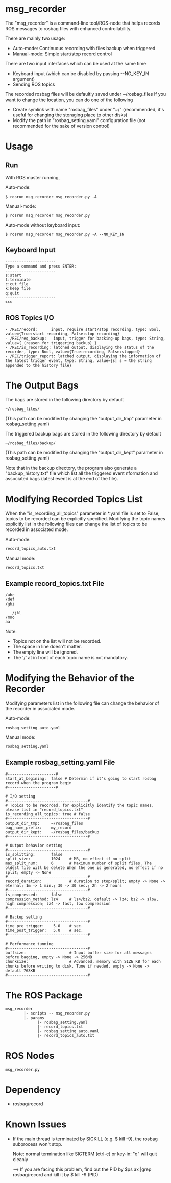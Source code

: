 # msg_recorder

The "msg_recorder" is a command-line tool/ROS-node that helps records ROS messages to rosbag files with enhanced controllability.

There are mainly two usage:
- Auto-mode: Continuous recording with files backup when triggered
- Manual-mode: Simple start/stop record control

There are two input interfaces which can be used at the same time
- Keyboard input (which can be disabled by passing --NO_KEY_IN argument)
- Sending ROS topics

The recorded rosbag files will be defaultly saved under ~/rosbag_files 
If you want to change the location, you can do one of the following
- Create symlink with name "rosbag_files" under "~/" (recommended, it's useful for changing the storaging place to other disks)
- Modify the path in "rosbag_setting.yaml" configuration file (not recommended for the sake of version control)

# Usage
## Run
With ROS master running,

Auto-mode:
```
$ rosrun msg_recorder msg_recorder.py -A
```

Manual-mode:
```
$ rosrun msg_recorder msg_recorder.py
```

Auto-mode without keyboard input:
```
$ rosrun msg_recorder msg_recorder.py -A --NO_KEY_IN
```

## Keyboard Input
```
----------------------
Type a command and press ENTER:
----------------------
s:start
t:terminate
c:cut file 
k:keep file
q:quit
----------------------
>>>
```

## ROS Topics I/O

```
- /REC/record:      input, require start/stop recording, type: Bool, value={True:start recording, False:stop recording}
- /REC/req_backup:   input, trigger for backing-up bags, type: String, value={ (reason for triggering backup) }
- /REC/is_recording: latched output, displaying the status of the recorder, type: Bool, value={True:recording, False:stopped}
- /REC/trigger_report: latched output, displaying the information of the latest trigger event, type: String, value={s| s = the string appended to the history file}
```

# The Output Bags

The bags are stored in the following directory by default
```
~/rosbag_files/
```
(This path can be modified by changing the "output_dir_tmp" parameter in rosbag_setting.yaml)

The triggered backup bags are stored in the following directory by default
```
~/rosbag_files/backup/
```
(This path can be modified by changing the "output_dir_kept" parameter in rosbag_setting.yaml)

Note that in the backup directory, the program also generate a "backup_history.txt" file which list all the triggered event nformation and associated bags (latest event is at the end of the file).


# Modifying Recorded Topics List

When the "is_recording_all_topics" parameter in \*.yaml file is set to False, topics to be recorded can be explicitly specified.
Modifying the topic names explicitly list in the following files can change the list of topics to be recorded in associated mode.

Auto-mode:
```
record_topics_auto.txt      
```

Manual mode:
```
record_topics.txt
```

## Example record_topics.txt File

```
/abc    
/def
/ghi   

   /jkl
/mno
aa

```
Note:
- Topics not on the list will not be recorded.
- The space in line doesn't matter.
- The empty line will be ignored.
- The '/' at in front of each topic name is not mandatory.


# Modifying the Behavior of the Recorder

Modifying parameters list in the following file can change the behavior of the recorder in associated mode.

Auto-mode:
```
rosbag_setting_auto.yaml    
```

Manual mode:
```
rosbag_setting.yaml
```

## Example rosbag_setting.yaml File
```
#---------------------#
start_at_begining:  false # Determin if it's going to start rosbag record when the program begin
#---------------------#

# I/O setting
#-----------------------------------#
# Topics to be recorded, for explicitly identify the topic names, please list in "record_topics.txt"
is_recording_all_topics: true # false
#-----------------------------------#
output_dir_tmp:     ~/rosbag_files
bag_name_prefix:    my_record
output_dir_kept:    ~/rosbag_files/backup
#-----------------------------------#

# Output behavior setting
#-----------------------------------#
is_splitting:       false
split_size:         1024    # MB, no effect if no split
max_split_num:      6       # Maximum number of split files. The oldest file will be delete When the one is generated, no effect if no split; empty -> None
#-----------------------------------#
record_duration:            # duration to stop/split; empty -> None -> eternal; 1m -> 1 min.; 30 -> 30 sec.; 2h -> 2 hours
#-----------------------------------#
is_compressed:      false
compression_method: lz4     # lz4/bz2, default -> lz4; bz2 -> slow, high compression; lz4 -> fast, low compression
#-----------------------------------#

# Backup setting
#-----------------------------------#
time_pre_trigger:    5.0    # sec.
time_post_trigger:   5.0    # sec.
#-----------------------------------#

# Performance tunning
#-----------------------------------#
buffsize:                   # Input buffer size for all messages before bagging, empty -> None -> 256MB
chunksize:                  # Advanced, memory with SIZE KB for each chunks before writing to disk. Tune if needed. empty -> None -> default 768KB
#-----------------------------------#

```





# The ROS Package

```
msg_recorder
        |- scripts -- msg_recorder.py  
        |- params  
              |- rosbag_setting.yaml
              |- record_topics.txt
              |- rosbag_setting_auto.yaml        
              |- record_topics_auto.txt                    
```                   

# ROS Nodes
```
msg_recorder.py
```

# Dependency
- rosbag/record

# Known Issues

- If the main thread is terminated by SIGKILL (e.g. $ kill -9), the rosbag subprocess won't stop.

  Note: normal termination like SIGTERM (ctrl-c) or key-in: "q" will quit cleanly

  --> If you are facing this problem, find out the PID by $ps ax |grep rosbag/record and kill it by $ kill -9 (PID)
